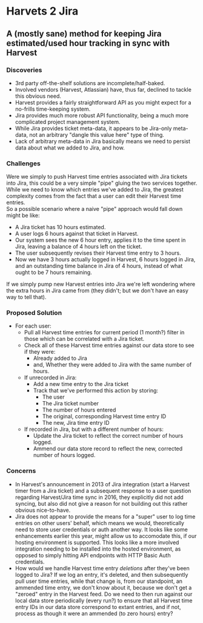 # Harvets 2 Jira
## A (mostly sane) method for keeping Jira estimated/used hour tracking in sync with Harvest

### Discoveries
* 3rd party off-the-shelf solutions are incomplete/half-baked.
* Involved vendors (Harvest, Atlassian) have, thus far, declined to tackle this obvious need.
* Harvest provides a fairly straightforward API as you might expect for a no-frills time-keeping system.
* Jira provides much more robust API functionality, being a much more complicated project management system.
* While Jira provides ticket meta-data, it appears to be Jira-only meta-data, not an arbitrary "dangle this value here" type of thing.
* Lack of arbitrary meta-data in Jira basically means we need to persist data about what we added to Jira, and how.

### Challenges
Were we simply to push Harvest time entries associated with Jira tickets into Jira, this could be a very simple "pipe" gluing the two services together.
While we need to know which entries we've added to Jira, the greatest complexity comes from the fact that a user can edit their Harvest time entries.  
So a possible scenario where a naive "pipe" approach would fall down might be like:

* A Jira ticket has 10 hours estimated.
* A user logs 6 hours against that ticket in Harvest.
* Our system sees the new 6 hour entry, applies it to the time spent in Jira, leaving a balance of 4 hours left on the ticket.
* The user subsequently revises their Harvest time entry to 3 hours.
* Now we have 3 hours actually logged in Harvest, 6 hours logged in Jira, and an outstanding time balance in Jira of 4 hours, instead of what ought to be 7 hours remaining.

If we simply pump new Harvest entries into Jira we're left wondering where the extra hours in Jira came from (they didn't; but we don't have an easy way to tell that).

### Proposed Solution
* For each user:
	* Pull all Harvest time entries for current period (1 month?) filter in those which can be correlated with a Jira ticket.
	* Check all of these Harvest time entries against our data store to see if they were:
		* Already added to Jira
		* and, Whether they were added to Jira with the same number of hours.
	* If unrecorded in Jira:
		* Add a new time entry to the Jira ticket
		* Track that we've performed this action by storing:
			* The user
			* The Jira ticket number
			* The number of hours entered
			* The original, corresponding Harvest time entry ID
			* The new, Jira time entry ID
	* If recorded in Jira, but with a different number of hours:
		* Update the Jira ticket to reflect the correct number of hours logged.
		* Ammend our data store record to reflect the new, corrected number of hours logged.

### Concerns
* In Harvest's announcement in 2013 of Jira integration (start a Harvest timer from a Jira ticket) and a subsequent response to a user question regarding Harvest/Jira time sync in 2016, they explicitly did not add syncing, but also did not give a reason for not building out this rather obvious nice-to-have.
* Jira does not appear to provide the means for a "super" user to log time entries on other users' behalf, which means we would, theoretically need to store user credentials or auth another way.  It looks like some enhancements earlier this year, might allow us to accomodate this, if our hosting environment is supported.  This looks like a more involved integration needing to be installed into the hosted environment, as opposed to simply hitting API endpoints with HTTP Basic Auth credentials. 
* How would we handle Harvest time entry _deletions_ after they've been logged to Jira?  If we log an entry, it's deleted, and then subsequently pull user time entries, while that change is, from our standpoint, an ammended time entry, we don't know about it, because we don't get a "zeroed" entry in the Harvest feed.  Do we need to then run against our local data store periodically (every run?) to ensure that all Harvest time entry IDs in our data store correspond to extant entries, and if not, process as though it were an ammended (to zero hours) entry?